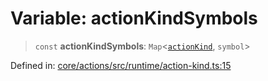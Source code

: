 # Variable: actionKindSymbols

> `const` **actionKindSymbols**: `Map`\<[`actionKind`](../enumerations/actionKind.md), `symbol`\>

Defined in: [core/actions/src/runtime/action-kind.ts:15](https://github.com/LaWebcapsule/orbits/blob/9744d8dd614b8250f9482ba0dbdd854f4b4fbc37/core/actions/src/runtime/action-kind.ts#L15)
